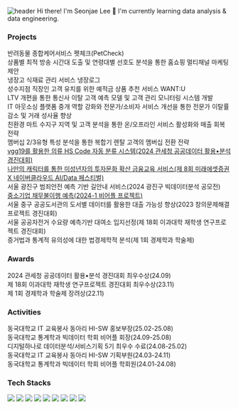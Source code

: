 ![header](https://capsule-render.vercel.app/api?type=waving&color=7F7FD5&text=%20Welcome%20to%20Seonjae's%20Github%20%20&height=150&fontSize=50&fontColor=ffffff)
Hi there! I'm Seonjae Lee 🙌
I'm currently learning data analysis & data engineering.

### Projects
반려동물 종합케어서비스 펫체크(PetCheck)<br>
상품별 최적 방송 시간대 도출 및 연령대별 선호도 분석을 통한 홈쇼핑 멀티채널 마케팅 제안<br>
냉장고 식재료 관리 서비스 냉장로그<br>
성수지점 직장인 고객 유치를 위한 예적금 상품 추천 서비스 WANT:U<br>
LTV 개편을 통한 통신사 이탈 고객 예측 모델 및 고객 관리 모니터링 시스템 개발<br>
IT 아웃소싱 플랫폼 중개 역할 강화와 전문가/소비자 서비스 개선을 통한 전문가 이탈률 감소 및 거래 성사율 향상<br>
친환경 마트 수지구 지역 및 고객 분석을 통한 온/오프라인 서비스 활성화와 매출 회복 전략<br>
멤버십 2/3유형 특성 분석을 통한 복합기 렌탈 고객의 멤버십 전환 전략<br>
[vgg19를 활용한 의류 HS Code 자동 분류 시스템(2024 관세청 공공데이터 활용•분석 경진대회)](https://github.com/iseonjae/Customs-Data-Competition)<br>
[나만의 캐릭터를 통한 미성년자의 투자문화 확산 금융교육 서비스(제 8회 미래에셋증권 X 네이버클라우드 AI/Data 페스티벌)](https://github.com/iseonjae/Miraeasset_RookieVicky)<br>
서울 광진구 범죄안전 예측 기반 길안내 서비스(2024 광진구 빅데이터분석 공모전) <br>
[중소기업 채무불이행 예측(2024-1 비어플 프로젝트)](https://github.com/iseonjae/BAF-24-1-finance_2)<br>
서울 중구 공공도서관의 도서별 데이터를 활용한 대출 가능성 향상(2023 창의문제해결 프로젝트 경진대회)<br>
서울 공공자전거 수요량 예측기반 대여소 입지선정(제 18회 이과대학 재학생 연구프로젝트 경진대회)<br>
증거법과 통계적 유의성에 대한 법경제학적 분석(제 1회 경제학과 학술제)

### Awards
2024 관세청 공공데이터 활용•분석 경진대회 최우수상(24.09) <br>
제 18회 이과대학 재학생 연구프로젝트 경진대회 최우수상(23.11) <br>
제 1회 경제학과 학술제 장려상(22.11)

### Activities
동국대학교 IT 교육봉사 동아리 HI-SW 홍보부장(25.02-25.08)<br>
동국대학교 통계학과 빅데이터 학회 비어플 회장(24.09-25.08)<br>
디지털하나로 데이터분석/서비스기획 5기 최우수 수료(24.08-25.02)<br>
동국대학교 IT 교육봉사 동아리 HI-SW 기획부원(24.03-24.11)<br>
동국대학교 통계학과 빅데이터 학회 비어플 학회원(24.01-24.08)

### Tech Stacks
<img src="https://img.shields.io/badge/python-3776AB?style=for-the-badge&logo=python&logoColor=white"> <img src="https://img.shields.io/badge/R-276DC3?style=for-the-badge&logo=R&logoColor=white"> <img src="https://img.shields.io/badge/qgis-589632?style=for-the-badge&logo=qgis&logoColor=white"> <img src="https://img.shields.io/badge/mysql-4479A1?style=for-the-badge&logo=mysql&logoColor=white"> <img src="https://img.shields.io/badge/figma-F24E1E?style=for-the-badge&logo=figma&logoColor=white"> <img src="https://img.shields.io/badge/jupyter-F37626?style=for-the-badge&logo=jupyter&logoColor=white"> <img src="https://img.shields.io/badge/google colab-F9AB00?style=for-the-badge&logo=googlecolab&logoColor=white"> <img src="https://img.shields.io/badge/notion-000000?style=for-the-badge&logo=notion&logoColor=white"> <img src="https://img.shields.io/badge/slack-4A154B?style=for-the-badge&logo=slack&logoColor=white">
